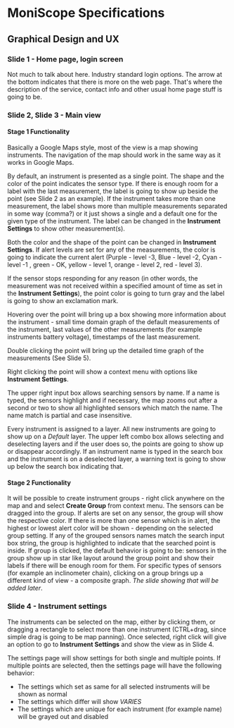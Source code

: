 # MoniScope Specifications

## Graphical Design and UX

### Slide 1 - Home page, login screen

Not much to talk about here. Industry standard login options. The arrow at the bottom indicates that there is more on the web page. That's where the description of the service, contact info and other usual home page stuff is going to be.


### Slide 2, Slide 3 - Main view

#### Stage 1 Functionality

Basically a Google Maps style, most of the view is a map showing instruments. The navigation of the map should work in the same way as it works in Google Maps.

By default, an instrument is presented as a single point. The shape and the color of the point indicates the sensor type. If there is enough room for a label with the last measurement, the label is going to show up beside the point (see Slide 2 as an example). If the instrument takes more than one measurement, the label shows more than multiple measurements separated in some way (comma?) or it just shows a single and a default one for the given type of the instrument. The label can be changed in the **Instrument Settings** to show other measurement(s).

Both the color and the shape of the point can be changed in **Instrument Settings**. If alert levels are set for any of the measurements, the color is going to indicate the current alert (Purple - level -3, Blue - level -2, Cyan - level -1 , green - OK, yellow - level 1, orange - level 2, red - level 3).

If the sensor stops responding for any reason (in other words, the measurement was not received within a specified amount of time as set in the **Instrument Settings**), the point color is going to turn gray and the label is going to show an exclamation mark. 

Hovering over the point will bring up a box showing more information about the instrument - small time domain graph of the default measurements of the instrument, last values of the other measurements (for example instruments battery voltage), timestamps of the last measurement.

Double clicking the point will bring up the detailed time graph of the measurements (See Slide 5).

Right clicking the point will show a context menu with options like **Instrument Settings**.

The upper right input box allows searching sensors by name. If a name is typed, the sensors highlight and if necessary, the map zooms out after a second or two to show all highlighted sensors which match the name. The name match is partial and case insensitive. 

Every instrument is assigned to a layer. All new instruments are going to show up on a *Default* layer. The upper left combo box allows selecting and deselecting layers and if the user does so, the points are going to show up or disappear accordingly. If an instrument name is typed in the search box and the instrument is on a deselected layer, a warning text is going to show up below the search box indicating that.

#### Stage 2 Functionality

It will be possible to create instrument groups - right click anywhere on the map and and select **Create Group** from context menu. 
The sensors can be dragged into the group. 
If alerts are set on any sensor, the group will show the respective color. If there is more than one sensor which is in alert, the highest or lowest alert color will be shown - depending on the selected group setting. 
If any of the grouped sensors names match the search input box string, the group is highlighted to indicate that the searched point is inside.
If group is clicked, the default behavior is going to be: sensors in the group show up in star like layout around the group point and show their labels if there will be enough room for them.
For specific types of sensors (for example an inclinometer chain), clicking on a group brings up a different kind of view - a composite graph. *The slide showing that will be added later*.

### Slide 4 - Instrument settings

The instruments can be selected on the map, either by clicking them, or dragging a rectangle to select more than one instrument (CTRL+drag, since simple drag is going to be map panning). Once selected, right click will give an option to go to **Instrument Settings** and show the view as in Slide 4. 

The settings page will show settings for both single and multiple points. If multiple points are selected, then the settings page will have the following behavior:
 * The settings which set as same for all selected instruments will be shown as normal
 * The settings which differ will show *VARIES*
 * The settings which are unique for each instrument (for example name) will be grayed out and disabled
